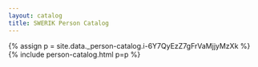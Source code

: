 ```yaml
---
layout: catalog
title: SWERIK Person Catalog
---
```

{% assign p = site.data._person-catalog.i-6Y7QyEzZ7gFrVaMjjyMzXk %}
{% include person-catalog.html p=p %}

